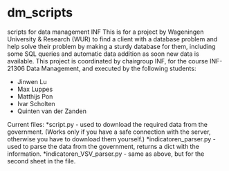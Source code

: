 # dm_scripts
scripts for data management INF
This is for a project by Wageningen University & Research (WUR) to find a client with a database problem and help solve their problem by making a sturdy database for them, including some SQL queries and automatic data addition as soon new data is available.
This project is coordinated by chairgroup INF, for the course INF-21306 Data Management, and executed by the following students:
* Jinwen Lu
* Max Luppes
* Matthijs Pon
* Ivar Scholten
* Quinten van der Zanden

Current files:
*script.py - used to download the required data from the government. (Works only if you have a safe connection with the server, otherwise you have to download them yourself.)
*indicatoren_parser.py - used to parse the data from the government, returns a dict with the information.
*indicatoren_VSV_parser.py - same as above, but for the second sheet in the file.
